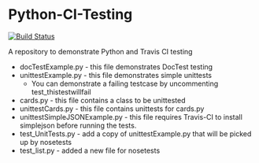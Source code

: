 Python-CI-Testing
=================

[![Build Status](https://travis-ci.org/chaddcw/Python-CI-Testing.svg)](https://travis-ci.org/chaddcw/Python-CI-Testing)

A repository to demonstrate Python and Travis CI testing

* docTestExample.py - this file demonstrates DocTest testing
* unittestExample.py - this file demonstrates simple unittests
  * You can demonstrate a failing testcase by uncommenting test_thistestwillfail
* cards.py - this file contains a class to be unittested
* unittestCards.py - this file contains unittests for cards.py
* unittestSimpleJSONExample.py - this file requires Travis-CI to install simplejson before running the tests.
* test_UnitTests.py - add a copy of unittestExample.py that will be picked up by nosetests
* test_list.py - added a new file for nosetests
